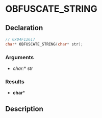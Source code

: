 # OBFUSCATE_STRING

## Declaration
```cpp
// 0x04F12617
char* OBFUSCATE_STRING(char* str);
```

### Arguments
- **char*:** str

### Results
- **char***

## Description
